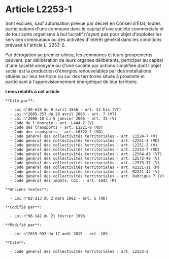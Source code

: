 # Article L2253-1

Sont exclues, sauf autorisation prévue par décret en Conseil d'Etat, toutes participations d'une commune dans le capital
d'une société commerciale et de tout autre organisme à but lucratif n'ayant pas pour objet d'exploiter les services communaux
ou des activités d'intérêt général dans les conditions prévues à l'article L. 2253-2.

Par dérogation au premier alinéa, les communes et leurs groupements peuvent, par délibération de leurs organes délibérants,
participer au capital d'une société anonyme ou d'une société par actions simplifiée dont l'objet social est la production
d'énergies renouvelables par des installations situées sur leur territoire ou sur des territoires situés à proximité et
participant à l'approvisionnement énergétique de leur territoire.

**Liens relatifs à cet article**

	**Cité par**:

	  - Loi n°46-628 du 8 avril 1946 - art. 23 bis (VT)
	  - Loi n°2005-357 du 20 avril 2005 - art. 7 (VT)
	  - Loi n°2006-10 du 5 janvier 2006 - art. 35 (V)
	  - Code de l'énergie - art. L444-2 (V)
	  - Code des transports - art. L1221-8 (VD)
	  - Code des transports - art. L6322-2 (VD)
	  - Code général des collectivités territoriales - art. L1524-7 (V)
	  - Code général des collectivités territoriales - art. L2251-1 (VD)
	  - Code général des collectivités territoriales - art. L2251-2 (V)
	  - Code général des collectivités territoriales - art. L2253-7 (VD)
	  - Code général des collectivités territoriales - art. L2564-49 (VT)
	  - Code général des collectivités territoriales - art. L2572-48 (V)
	  - Code général des collectivités territoriales - art. L2573-37 (V)
	  - Code général des collectivités territoriales - art. R2221-11 (M)
	  - Code général des collectivités territoriales - art. R2221-42 (V)
	  - Code général des collectivités territoriales - art. Rubrique 7 (V)
	  - Code général des impôts, CGI. - art. 1042 (M)

	**Anciens textes**:

	  - Loi n°82-213 du 2 mars 1982 - art. 5 (Ab)

	**Codifié par**:

	  - Loi n°96-142 du 21 février 1996

	**Modifié par**:

	  - Loi n°2015-992 du 17 août 2015 - art. 109

	**Cite**:

	  - Code général des collectivités territoriales - art. L2253-2
